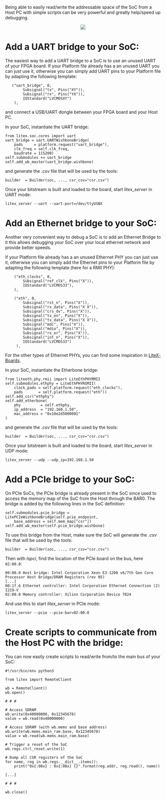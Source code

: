 Being able to easily read/write the addressable space of the SoC from a Host PC with simple scripts can be very powerful and greatly help/speed up debugging.

<p align="center"><img src="https://user-images.githubusercontent.com/1450143/100260325-90990e80-2f49-11eb-8f6d-c485940b7d9e.png"></p>

# Add a UART bridge to your SoC:
The easiest way to add a UART bridge to a SoC is to use an unused UART of your FPGA board. If your Platform file already has a an unused UART you can just use it, otherwise you can simply add UART pins to your Platform file by adapting the following template:
```python3
   ("uart_bridge", 0,
        Subsignal("tx", Pins("XY")),
        Subsignal("rx", Pins("YX")),
        IOStandard("LVCMOSXY")
    ),
```
and connect a USB/UART dongle between your FPGA board and your Host PC.

In your SoC, instantiate the UART bridge:
```python3
from litex.soc.cores import uart
uart_bridge = uart.UARTWishboneBridge(
    pads     = platform.request("uart_bridge"),
    clk_freq = self.clk_freq,
    baudrate = 115200)
self.submodules += uart_bridge
self.add_wb_master(uart_bridge.wishbone)
```
and generate the *.csv* file that will be used by the tools:
```python3
builder  = Builder(soc, ..., csr_csv="csr.csv")
```

Once your bitstream is built and loaded to the board, start *litex_server* in UART mode:
```
litex_server --uart --uart-port=/dev/ttyUSBX
```

# Add an Ethernet bridge to your SoC:
Another very convenient way to debug a SoC is to add an Ethernet Bridge to it this allows debugging your SoC over your local ethernet network and provide better speeds.

If your Platform file already has a an unused Ethernet PHY you can just use it, otherwise you can simply add the Ethernet pins to your Platform file by adapting the following template (here for a RMII PHY):
```python3
    ("eth_clocks", 0,
        Subsignal("ref_clk", Pins("X")),
        IOStandard("LVCMOS33"),
    ),

    ("eth", 0,
        Subsignal("rst_n", Pins("X")),
        Subsignal("rx_data", Pins("X X")),
        Subsignal("crs_dv", Pins("X")),
        Subsignal("tx_en", Pins("X")),
        Subsignal("tx_data", Pins("X X")),
        Subsignal("mdc", Pins("X")),
        Subsignal("mdio", Pins("X")),
        Subsignal("rx_er", Pins("X")),
        Subsignal("int_n", Pins("X")),
        IOStandard("LVCMOS33")
     ),
```
For the other types of Ethernet PHYs, you can find some inspiration in [LiteX-Boards](https://github.com/litex-hub/litex-boards/tree/master/litex_boards/platforms).

In your SoC, instantiate the Etherbone bridge:

```python3
from liteeth.phy.rmii import LiteEthPHYRMII
self.submodules.ethphy = LiteEthPHYRGMII(
    clock_pads = self.platform.request("eth_clocks"),
    pads       = self.platform.request("eth"))
self.add_csr("ethphy")
self.add_etherbone(
    phy         = self.ethphy,
    ip_address  = "192.168.1.50",
    mac_address = "0x10e2d5000001"
)
```

and generate the _.csv_ file that will be used by the tools:

```python3
builder  = Builder(soc, ..., csr_csv="csr.csv")
```

Once your bitstream is built and loaded to the board, start _litex_server_ in UDP mode:

```
litex_server --udp --udp_ip=192.168.1.50
```

# Add a PCIe bridge to your SoC:
On PCIe SoCs, the PCIe bridge is already present in the SoC since used to access the memory map of the SoC from the Host through the BAR0. The bridge is added by the following lines in the SoC definition:
```python3
self.submodules.pcie_bridge = LitePCIeWishboneBridge(self.pcie_endpoint,
    base_address = self.mem_map["csr"])
self.add_wb_master(self.pcie_bridge.wishbone)
```

To use this bridge from the Host, make sure the SoC will generate the _.csv_ file that will be used by the tools:
```python3
builder  = Builder(soc, ..., csr_csv="csr.csv")
```

Then with *lspci*, find the location of the PCIe board on the bus, here `02:00.0`:
```
00:00.0 Host bridge: Intel Corporation Xeon E3-1200 v6/7th Gen Core Processor Host Bridge/DRAM Registers (rev 05)
[...]
00:1f.6 Ethernet controller: Intel Corporation Ethernet Connection (2) I219-V
02:00.0 Memory controller: Xilinx Corporation Device 7024
```
And use this to start _litex_server_ in PCIe mode:
```
litex_server --pcie --pcie-bar=02:00.0
```

# Create scripts to communicate from the Host PC with the bridge:

You can now easily create scripts to read/write from/to the main bus of your SoC:
```python3
#!/usr/bin/env python3

from litex import RemoteClient

wb = RemoteClient()
wb.open()

# # #

# Access SDRAM
wb.write(0x40000000, 0x12345678)
value = wb.read(0x40000000)

# Access SDRAM (with wb.mems and base address)
wb.write(wb.mems.main_ram.base, 0x12345678)
value = wb.read(wb.mems.main_ram.base)

# Trigger a reset of the SoC
wb.regs.ctrl_reset.write(1)
 
# Dump all CSR registers of the SoC
for name, reg in wb.regs.__dict__.items():
    print("0x{:08x} : 0x{:08x} {}".format(reg.addr, reg.read(), name))

[...]

# # #

wb.close()
```